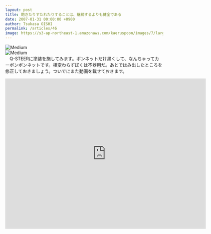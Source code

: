 ```yaml
---
layout: post
title: 飽きたりすたれたりすることは、継続するよりも健全である
date: 2007-01-31 00:00:00 +0900
author: Tsukasa OISHI
permalink: /articles/46
image: https://s3-ap-northeast-1.amazonaws.com/kaeruspoon/images/7/large.JPG?1300871324
---
```



![Medium](https://s3-ap-northeast-1.amazonaws.com/kaeruspoon/images/7/medium.JPG?1300871324)  
 ![Medium](https://s3-ap-northeast-1.amazonaws.com/kaeruspoon/images/8/medium.JPG?1300871333)  
　Q-STEERに塗装を施してみます。ボンネットだけ黒くして、なんちゃってカーボンボンネットです。相変わらずぼくは不器用だ。あとではみ出したところを修正しておきましょう。ついでにまた動画を載せておきます。  

<iframe width="640" height="480" src="https://www.youtube.com/embed/ieudMt0jX14" frameborder="0" allowfullscreen></iframe>  
